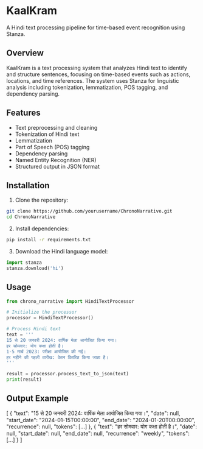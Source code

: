 # KaalKram

A Hindi text processing pipeline for time-based event recognition using Stanza.

## Overview

KaalKram is a text processing system that analyzes Hindi text to identify and structure sentences, focusing on time-based events such as actions, locations, and time references. The system uses Stanza for linguistic analysis including tokenization, lemmatization, POS tagging, and dependency parsing.

## Features

- Text preprocessing and cleaning
- Tokenization of Hindi text
- Lemmatization
- Part of Speech (POS) tagging
- Dependency parsing
- Named Entity Recognition (NER)
- Structured output in JSON format

## Installation

1. Clone the repository:
```bash
git clone https://github.com/yourusername/ChronoNarrative.git
cd ChronoNarrative
```

2. Install dependencies:
```bash
pip install -r requirements.txt
```

3. Download the Hindi language model:
```python
import stanza
stanza.download('hi')
```

## Usage

```python
from chrono_narrative import HindiTextProcessor

# Initialize the processor
processor = HindiTextProcessor()

# Process Hindi text
text = '''
15 से 20 जनवरी 2024: वार्षिक मेला आयोजित किया गया।
हर सोमवार: योग कक्षा होती है।
1-5 मार्च 2023: परीक्षा आयोजित की गई।
हर महीने की पहली तारीख: वेतन वितरित किया जाता है।
'''

result = processor.process_text_to_json(text)
print(result)
```

## Output Example

[
  {
    "text": "15 से 20 जनवरी 2024: वार्षिक मेला आयोजित किया गया।",
    "date": null,
    "start_date": "2024-01-15T00:00:00",
    "end_date": "2024-01-20T00:00:00",
    "recurrence": null,
    "tokens": [...]
  },
  {
    "text": "हर सोमवार: योग कक्षा होती है।",
    "date": null,
    "start_date": null,
    "end_date": null,
    "recurrence": "weekly",
    "tokens": [...]
  }
]
